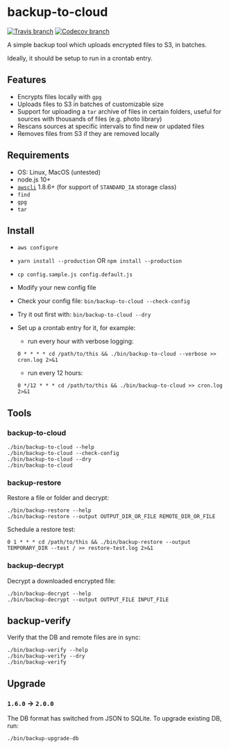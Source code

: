 # backup-to-cloud

[![Travis branch](https://img.shields.io/travis/avaly/backup-to-cloud/master.svg?style=flat-square)](https://travis-ci.org/avaly/backup-to-cloud)
[![Codecov branch](https://img.shields.io/codecov/c/github/avaly/backup-to-cloud/master.svg?style=flat-square)](https://codecov.io/gh/avaly/backup-to-cloud)

A simple backup tool which uploads encrypted files to S3, in batches.

Ideally, it should be setup to run in a crontab entry.

## Features

- Encrypts files locally with `gpg`
- Uploads files to S3 in batches of customizable size
- Support for uploading a `tar` archive of files in certain folders, useful for sources with thousands of files (e.g. photo library)
- Rescans sources at specific intervals to find new or updated files
- Removes files from S3 if they are removed locally

## Requirements

- OS: Linux, MacOS (untested)
- node.js 10+
- [`awscli`](http://docs.aws.amazon.com/cli/latest/userguide/cli-chap-welcome.html) 1.8.6+ (for support of `STANDARD_IA` storage class)
- `find`
- `gpg`
- `tar`

## Install

- `aws configure`
- `yarn install --production` OR `npm install --production`
- `cp config.sample.js config.default.js`
- Modify your new config file
- Check your config file: `bin/backup-to-cloud --check-config`
- Try it out first with: `bin/backup-to-cloud --dry`
- Set up a crontab entry for it, for example:

  - run every hour with verbose logging:

  ```
  0 * * * * cd /path/to/this && ./bin/backup-to-cloud --verbose >> cron.log 2>&1
  ```

  - run every 12 hours:

  ```
  0 */12 * * * cd /path/to/this && ./bin/backup-to-cloud >> cron.log 2>&1
  ```

## Tools

### backup-to-cloud

```
./bin/backup-to-cloud --help
./bin/backup-to-cloud --check-config
./bin/backup-to-cloud --dry
./bin/backup-to-cloud
```

### backup-restore

Restore a file or folder and decrypt:

```
./bin/backup-restore --help
./bin/backup-restore --output OUTPUT_DIR_OR_FILE REMOTE_DIR_OR_FILE
```

Schedule a restore test:

```
0 1 * * * cd /path/to/this && ./bin/backup-restore --output TEMPORARY_DIR --test / >> restore-test.log 2>&1
```

### backup-decrypt

Decrypt a downloaded encrypted file:

```
./bin/backup-decrypt --help
./bin/backup-decrypt --output OUTPUT_FILE INPUT_FILE
```

## backup-verify

Verify that the DB and remote files are in sync:

```
./bin/backup-verify --help
./bin/backup-verify --dry
./bin/backup-verify
```

## Upgrade

### `1.6.0` -> `2.0.0`

The DB format has switched from JSON to SQLite. To upgrade existing DB, run:

```
./bin/backup-upgrade-db
```
